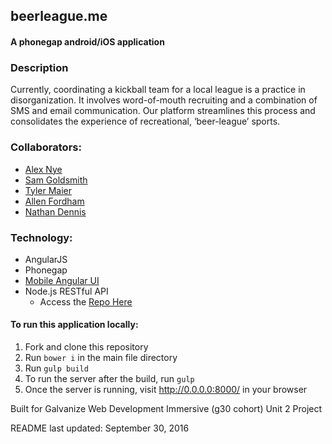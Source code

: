## __beerleague.me__
#### A phonegap android/iOS application
### Description
Currently, coordinating a kickball team for a local league is a practice in disorganization. It involves word-of-mouth recruiting and a combination of SMS and email communication. Our platform streamlines this process and consolidates the experience of recreational, ‘beer-league’ sports.

### Collaborators:
 - [Alex Nye](https://github.com/alnye655321)
 - [Sam Goldsmith](https://github.com/girlsam)
 - [Tyler Maier](https://github.com/tyguy310)
 - [Allen Fordham](http://github.com/Allen-37F)
 - [Nathan Dennis](http://github.com/nathanejbrown)

### Technology:
- AngularJS
- Phonegap
- [Mobile Angular UI](http://mobileangularui.com/)
- Node.js RESTful API
  - Access the [Repo Here](https://github.com/tyguy310/sports-league-manager)

#### To run this application locally:
  1. Fork and clone this repository
  1. Run `bower i` in the main file directory
  1. Run `gulp build`
  1. To run the server after the build, run `gulp`
  1. Once the server is running, visit http://0.0.0.0:8000/ in your browser

Built for Galvanize Web Development Immersive (g30 cohort) Unit 2 Project

README last updated: September 30, 2016
